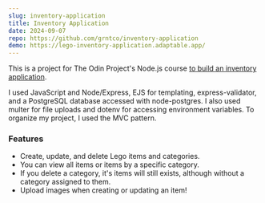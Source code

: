 ```yaml
---
slug: inventory-application
title: Inventory Application
date: 2024-09-07
repo: https://github.com/grntco/inventory-application
demo: https://lego-inventory-application.adaptable.app/
---
```


This is a project for The Odin Project's Node.js course [to build an inventory application](https://www.theodinproject.com/lessons/node-path-nodejs-inventory-application).

I used JavaScript and Node/Express, EJS for templating, express-validator, and a PostgreSQL database accessed with node-postgres. I also used multer for file uploads and dotenv for accessing environment variables. To organize my project, I used the MVC pattern.

### Features

-   Create, update, and delete Lego items and categories.
-   You can view all items or items by a specific category.
-   If you delete a category, it's items will still exists, although without a category assigned to them.
-   Upload images when creating or updating an item!
